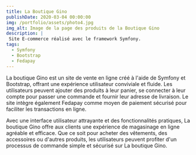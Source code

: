 ```yaml
---
title: La Boutique Gino
publishDate: 2020-03-04 00:00:00
img: /portfolio/assets/photo4.jpg
img_alt: Image de la page des produits de la Boutique Gino
description: |
 Site E-commerce réalisé avec le framework Symfony.
tags:
  - Symfony
  - Bootstrap
  - Fedapay
---
```


La boutique Gino est un site de vente en ligne créé à l'aide de Symfony et Bootstrap, offrant une expérience utilisateur conviviale et fluide. Les utilisateurs peuvent ajouter des produits à leur panier, se connecter à leur compte pour passer une commande et fournir leur adresse de livraison. Le site intègre également Fedapay comme moyen de paiement sécurisé pour faciliter les transactions en ligne. 

Avec une interface utilisateur attrayante et des fonctionnalités pratiques, La boutique Gino offre aux clients une expérience de magasinage en ligne agréable et efficace. Que ce soit pour acheter des vêtements, des accessoires ou d'autres produits, les utilisateurs peuvent profiter d'un processus de commande simple et sécurisé sur La boutique Gino.
